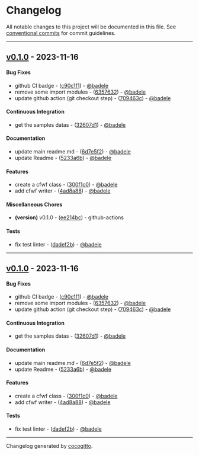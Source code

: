 # Changelog
All notable changes to this project will be documented in this file. See [conventional commits](https://www.conventionalcommits.org/) for commit guidelines.

- - -
## [v0.1.0](https://github.com/badele/nix-projects/compare/1f01928591f654b573da7454d513374f0e99f433..v0.1.0) - 2023-11-16
#### Bug Fixes
- github CI badge - ([c90c1f1](https://github.com/badele/nix-projects/commit/c90c1f1384bf59385d9d9229b7dbc9d271c2d12e)) - [@badele](https://github.com/badele)
- remove some import modules - ([6357632](https://github.com/badele/nix-projects/commit/63576324ed4092053e5c74a9a6fe1cc30d5641ce)) - [@badele](https://github.com/badele)
- update github action (git checkout step) - ([709463c](https://github.com/badele/nix-projects/commit/709463c49ece3f0feee77437626ffc418ec722cf)) - [@badele](https://github.com/badele)
#### Continuous Integration
- get the samples datas - ([32607d1](https://github.com/badele/nix-projects/commit/32607d160cd403ac69b9edff97404661ca2eae32)) - [@badele](https://github.com/badele)
#### Documentation
- update main readme.md - ([6d7e5f2](https://github.com/badele/nix-projects/commit/6d7e5f2eae6cbaa8c75728e67f2a476a724c2a77)) - [@badele](https://github.com/badele)
- update Readme - ([5233a6b](https://github.com/badele/nix-projects/commit/5233a6bf253f9d6322c5ddf9bccc973ab8a6ce20)) - [@badele](https://github.com/badele)
#### Features
- create a cfwf class - ([300f1c0](https://github.com/badele/nix-projects/commit/300f1c0118fec07a1a8ebc9c65f898f76677daff)) - [@badele](https://github.com/badele)
- add cfwf writer - ([4ad8a88](https://github.com/badele/nix-projects/commit/4ad8a88dfcf41aa15a6f01b73b8984f8f8ee72ca)) - [@badele](https://github.com/badele)
#### Miscellaneous Chores
- **(version)** v0.1.0 - ([ee214bc](https://github.com/badele/nix-projects/commit/ee214bc85eccb62670ca3884d8a56f30b09b5fd6)) - github-actions
#### Tests
- fix test linter - ([dadef2b](https://github.com/badele/nix-projects/commit/dadef2b4b15b0c73944d1dc348fff28d62a8c521)) - [@badele](https://github.com/badele)

- - -

## [v0.1.0](https://github.com/badele/nix-projects/compare/1f01928591f654b573da7454d513374f0e99f433..v0.1.0) - 2023-11-16
#### Bug Fixes
- github CI badge - ([c90c1f1](https://github.com/badele/nix-projects/commit/c90c1f1384bf59385d9d9229b7dbc9d271c2d12e)) - [@badele](https://github.com/badele)
- remove some import modules - ([6357632](https://github.com/badele/nix-projects/commit/63576324ed4092053e5c74a9a6fe1cc30d5641ce)) - [@badele](https://github.com/badele)
- update github action (git checkout step) - ([709463c](https://github.com/badele/nix-projects/commit/709463c49ece3f0feee77437626ffc418ec722cf)) - [@badele](https://github.com/badele)
#### Continuous Integration
- get the samples datas - ([32607d1](https://github.com/badele/nix-projects/commit/32607d160cd403ac69b9edff97404661ca2eae32)) - [@badele](https://github.com/badele)
#### Documentation
- update main readme.md - ([6d7e5f2](https://github.com/badele/nix-projects/commit/6d7e5f2eae6cbaa8c75728e67f2a476a724c2a77)) - [@badele](https://github.com/badele)
- update Readme - ([5233a6b](https://github.com/badele/nix-projects/commit/5233a6bf253f9d6322c5ddf9bccc973ab8a6ce20)) - [@badele](https://github.com/badele)
#### Features
- create a cfwf class - ([300f1c0](https://github.com/badele/nix-projects/commit/300f1c0118fec07a1a8ebc9c65f898f76677daff)) - [@badele](https://github.com/badele)
- add cfwf writer - ([4ad8a88](https://github.com/badele/nix-projects/commit/4ad8a88dfcf41aa15a6f01b73b8984f8f8ee72ca)) - [@badele](https://github.com/badele)
#### Tests
- fix test linter - ([dadef2b](https://github.com/badele/nix-projects/commit/dadef2b4b15b0c73944d1dc348fff28d62a8c521)) - [@badele](https://github.com/badele)

- - -

Changelog generated by [cocogitto](https://github.com/cocogitto/cocogitto).
